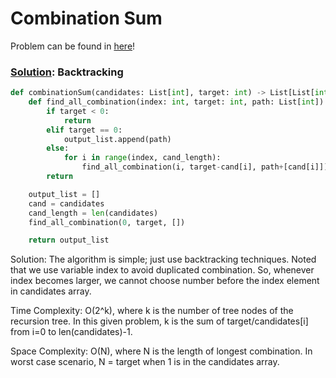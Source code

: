# Combination Sum

Problem can be found in [here](https://leetcode.com/problems/combination-sum)!

### [Solution](/Array/39-CombinationSum/solution.py): Backtracking

```python
def combinationSum(candidates: List[int], target: int) -> List[List[int]]:
    def find_all_combination(index: int, target: int, path: List[int]):
        if target < 0:
            return
        elif target == 0:
            output_list.append(path)
        else:
            for i in range(index, cand_length):
                find_all_combination(i, target-cand[i], path+[cand[i]])
        return

    output_list = []
    cand = candidates
    cand_length = len(candidates)
    find_all_combination(0, target, [])

    return output_list
```

Solution: The algorithm is simple; just use backtracking techniques. Noted that we use variable index to avoid duplicated combination. So, whenever index becomes larger, we cannot choose number before the index element in candidates array.

Time Complexity: O(2^k), where k is the number of tree nodes of the recursion tree. In this given problem, k is the sum of target/candidates[i] from i=0 to len(candidates)-1.

Space Complexity: O(N), where N is the length of longest combination. In worst case scenario, N = target when 1 is in the candidates array.
